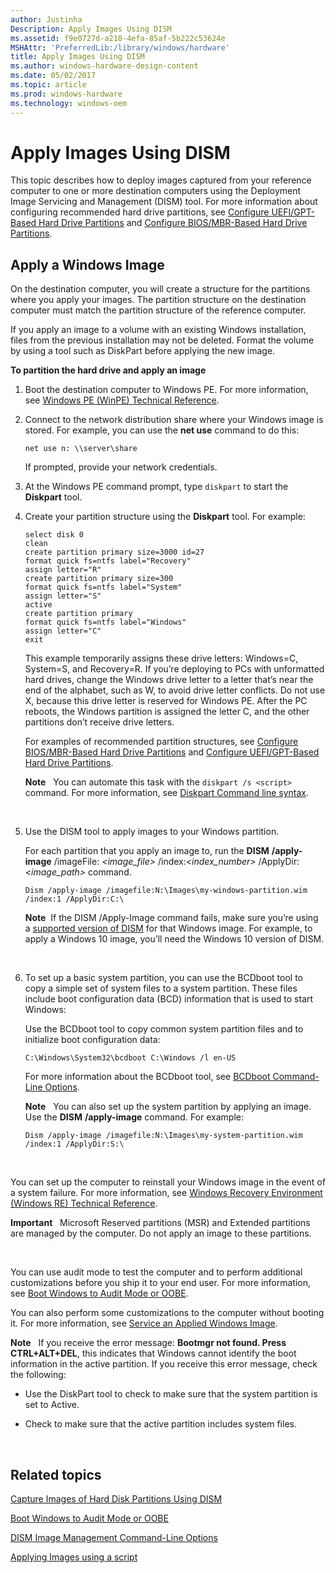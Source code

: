 ```yaml
---
author: Justinha
Description: Apply Images Using DISM
ms.assetid: f9e0727d-a210-4efa-85af-5b222c53624e
MSHAttr: 'PreferredLib:/library/windows/hardware'
title: Apply Images Using DISM
ms.author: windows-hardware-design-content
ms.date: 05/02/2017
ms.topic: article
ms.prod: windows-hardware
ms.technology: windows-oem
---
```


# Apply Images Using DISM


This topic describes how to deploy images captured from your reference computer to one or more destination computers using the Deployment Image Servicing and Management (DISM) tool. For more information about configuring recommended hard drive partitions, see [Configure UEFI/GPT-Based Hard Drive Partitions](configure-uefigpt-based-hard-drive-partitions.md) and [Configure BIOS/MBR-Based Hard Drive Partitions](configure-biosmbr-based-hard-drive-partitions.md).

## <span id="BootUsingWindowsPE"></span><span id="bootusingwindowspe"></span><span id="BOOTUSINGWINDOWSPE"></span>Apply a Windows Image


On the destination computer, you will create a structure for the partitions where you apply your images. The partition structure on the destination computer must match the partition structure of the reference computer.

If you apply an image to a volume with an existing Windows installation, files from the previous installation may not be deleted. Format the volume by using a tool such as DiskPart before applying the new image.

**To partition the hard drive and apply an image**

1.  Boot the destination computer to Windows PE. For more information, see [Windows PE (WinPE) Technical Reference](winpe-intro.md).

2.  Connect to the network distribution share where your Windows image is stored. For example, you can use the **net use** command to do this:

    ``` syntax
    net use n: \\server\share
    ```

    If prompted, provide your network credentials.

3.  At the Windows PE command prompt, type `diskpart` to start the **Diskpart** tool.

4.  Create your partition structure using the **Diskpart** tool. For example:

    ``` syntax
    select disk 0
    clean
    create partition primary size=3000 id=27
    format quick fs=ntfs label="Recovery"
    assign letter="R"
    create partition primary size=300
    format quick fs=ntfs label="System"
    assign letter="S"
    active
    create partition primary
    format quick fs=ntfs label="Windows"
    assign letter="C"
    exit
    ```

    This example temporarily assigns these drive letters: Windows=C, System=S, and Recovery=R. If you’re deploying to PCs with unformatted hard drives, change the Windows drive letter to a letter that’s near the end of the alphabet, such as W, to avoid drive letter conflicts. Do not use X, because this drive letter is reserved for Windows PE. After the PC reboots, the Windows partition is assigned the letter C, and the other partitions don’t receive drive letters.

    For examples of recommended partition structures, see [Configure BIOS/MBR-Based Hard Drive Partitions](configure-biosmbr-based-hard-drive-partitions.md) and [Configure UEFI/GPT-Based Hard Drive Partitions](configure-uefigpt-based-hard-drive-partitions.md).

    **Note**  
    You can automate this task with the `diskpart /s <script>` command. For more information, see [Diskpart Command line syntax](http://go.microsoft.com/fwlink/?LinkId=128458).

     

5.  Use the DISM tool to apply images to your Windows partition.

    For each partition that you apply an image to, run the **DISM** **/apply-image** /imageFile: *&lt;image\_file&gt;* /index:*&lt;index\_number&gt;* /ApplyDir:*&lt;image\_path&gt;* command.

    ``` syntax
    Dism /apply-image /imagefile:N:\Images\my-windows-partition.wim /index:1 /ApplyDir:C:\
    ```

    **Note**  If the DISM /Apply-Image command fails, make sure you’re using a [supported version of DISM](dism-supported-platforms.md) for that Windows image. For example, to apply a Windows 10 image, you’ll need the Windows 10 version of DISM.

     

6.  To set up a basic system partition, you can use the BCDboot tool to copy a simple set of system files to a system partition. These files include boot configuration data (BCD) information that is used to start Windows:

    Use the BCDboot tool to copy common system partition files and to initialize boot configuration data:

    ``` syntax
    C:\Windows\System32\bcdboot C:\Windows /l en-US
    ```

    For more information about the BCDboot tool, see [BCDboot Command-Line Options](bcdboot-command-line-options-techref-di.md).

    **Note**  
    You can also set up the system partition by applying an image. Use the **DISM** **/apply-image** command. For example:

    `Dism /apply-image /imagefile:N:\Images\my-system-partition.wim /index:1 /ApplyDir:S:\`

     

You can set up the computer to reinstall your Windows image in the event of a system failure. For more information, see [Windows Recovery Environment (Windows RE) Technical Reference](windows-recovery-environment--windows-re--technical-reference.md).

**Important**  
Microsoft Reserved partitions (MSR) and Extended partitions are managed by the computer. Do not apply an image to these partitions.

 

You can use audit mode to test the computer and to perform additional customizations before you ship it to your end user. For more information, see [Boot Windows to Audit Mode or OOBE](boot-windows-to-audit-mode-or-oobe.md).

You can also perform some customizations to the computer without booting it. For more information, see [Service an Applied Windows Image](service-an-applied-windows-image.md).

**Note**  
If you receive the error message: **Bootmgr not found. Press CTRL+ALT+DEL**, this indicates that Windows cannot identify the boot information in the active partition. If you receive this error message, check the following:

-   Use the DiskPart tool to check to make sure that the system partition is set to Active.

-   Check to make sure that the active partition includes system files.

 

## <span id="related_topics"></span>Related topics


[Capture Images of Hard Disk Partitions Using DISM](capture-images-of-hard-disk-partitions-using-dism.md)

[Boot Windows to Audit Mode or OOBE](boot-windows-to-audit-mode-or-oobe.md)

[DISM Image Management Command-Line Options](dism-image-management-command-line-options-s14.md)

[Applying Images using a script](http://go.microsoft.com/fwlink/?LinkId=618399)

 

 






